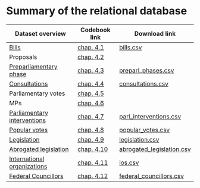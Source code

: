 # Summary of the relational database


|Dataset overview | Codebook link | Download link|
|------------|-----------|------------|
| [Bills](https://github.com/julienmjaquet/Legpro/blob/master/data/csv/bills.csv)   |  [chap. 4.1](https://github.com/julienmjaquet/Legpro/blob/master/main%20codebook.md#bills-dataset-detailed-information)     |  [bills.csv](https://raw.githubusercontent.com/julienmjaquet/Legpro/master/data/csv/preparl_phases.csv)   |
| Proposals | [chap. 4.2](https://github.com/julienmjaquet/Legpro/blob/master/main%20codebook.md#proposals-dataset)  |      |
| [Preparliamentary phase](https://github.com/julienmjaquet/Legpro/blob/master/data/csv/preparl_phases.csv) | [chap. 4.3](https://github.com/julienmjaquet/Legpro/blob/master/main%20codebook.md#preparliamentary-phase-dataset)      | [preparl_phases.csv](https://raw.githubusercontent.com/julienmjaquet/Legpro/master/data/csv/preparl_phases.csv)      |
| [Consultations](https://github.com/julienmjaquet/Legpro/blob/master/data/csv/consultations.csv) | [chap. 4.4](https://github.com/julienmjaquet/Legpro/blob/master/main%20codebook.md#consultations-dataset)         | [consultations.csv](https://raw.githubusercontent.com/julienmjaquet/Legpro/master/data/csv/consultations.csv)      |
| Parliamentary votes | [chap. 4.5](https://github.com/julienmjaquet/Legpro/blob/master/main%20codebook.md#parliamentary-votes-dataset)   |          |
| MPs        | [chap. 4.6](https://github.com/julienmjaquet/Legpro/blob/master/main%20codebook.md#mps-dataset)           |       |
| [Parliamentary interventions](https://github.com/julienmjaquet/Legpro/blob/master/data/csv/parl_interventions.csv)     |  [chap. 4.7](https://github.com/julienmjaquet/Legpro/blob/master/main%20codebook.md#parliamentary-votes-dataset)          |  [parl_interventions.csv](https://raw.githubusercontent.com/julienmjaquet/Legpro/master/data/csv/parl_interventions.csv)          |
| [Popular votes](https://github.com/julienmjaquet/Legpro/blob/master/data/csv/popular_votes.csv)           | [chap. 4.8](https://github.com/julienmjaquet/Legpro/blob/master/main%20codebook.md#popular-votes-dataset)           | [popular_votes.csv](https://raw.githubusercontent.com/julienmjaquet/Legpro/master/data/csv/popular_votes.csv)          |
| [Legislation](https://github.com/julienmjaquet/Legpro/blob/master/data/csv/legislation.csv)           | [chap. 4.9](https://github.com/julienmjaquet/Legpro/blob/master/main%20codebook.md#legislation-dataset)           | [legislation.csv](https://raw.githubusercontent.com/julienmjaquet/Legpro/master/data/csv/legislation.csv)           |
| [Abrogated legislation](https://github.com/julienmjaquet/Legpro/blob/master/data/csv/abrogated_legislation.csv)     |  [chap. 4.10](https://github.com/julienmjaquet/Legpro/blob/master/main%20codebook.md#abrogated-legislation-dataset)          | [abrogated_legislation.csv](https://raw.githubusercontent.com/julienmjaquet/Legpro/master/data/csv/abrogated_legislation.csv)           |
| [International organizations](https://github.com/julienmjaquet/Legpro/blob/master/data/csv/ios.csv)           | [chap. 4.11](https://github.com/julienmjaquet/Legpro/blob/master/main%20codebook.md#international-organizations-dataset)     |  [ios.csv](https://raw.githubusercontent.com/julienmjaquet/Legpro/master/data/csv/ios.csv)          |
| [Federal Councillors](https://github.com/julienmjaquet/Legpro/blob/master/data/csv/federal_councillors.csv) | [chap. 4.12](https://github.com/julienmjaquet/Legpro/blob/master/main%20codebook.md#federal-councillors-dataset)    |  [federal_councillors.csv](https://raw.githubusercontent.com/julienmjaquet/Legpro/master/data/csv/federal_councillors.csv)      |
